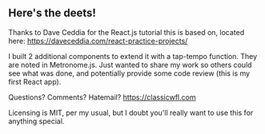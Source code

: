 ## Here's the deets!

Thanks to Dave Ceddia for the React.js tutorial this is based on, located here: https://daveceddia.com/react-practice-projects/

I built 2 additional components to extend it with a tap-tempo function. They are noted in Metronome.js. Just wanted to share my work so others could see what was done, and potentially provide some code review (this is my first React app).

Questions? Comments? Hatemail? https://classicwfl.com

Licensing is MIT, per my usual, but I doubt you'll really want to use this for anything special.